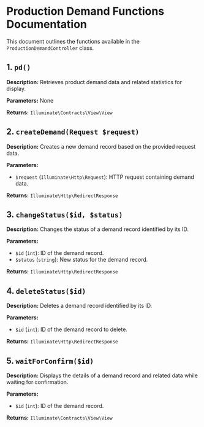 # Production Demand Functions Documentation

This document outlines the functions available in the `ProductionDemandController` class.

## 1. `pd()`

**Description:**
Retrieves product demand data and related statistics for display.

**Parameters:**
None

**Returns:**
`Illuminate\Contracts\View\View`

## 2. `createDemand(Request $request)`

**Description:**
Creates a new demand record based on the provided request data.

**Parameters:**

-   `$request` (`Illuminate\Http\Request`): HTTP request containing demand data.

**Returns:**
`Illuminate\Http\RedirectResponse`

## 3. `changeStatus($id, $status)`

**Description:**
Changes the status of a demand record identified by its ID.

**Parameters:**

-   `$id` (`int`): ID of the demand record.
-   `$status` (`string`): New status for the demand record.

**Returns:**
`Illuminate\Http\RedirectResponse`

## 4. `deleteStatus($id)`

**Description:**
Deletes a demand record identified by its ID.

**Parameters:**

-   `$id` (`int`): ID of the demand record to delete.

**Returns:**
`Illuminate\Http\RedirectResponse`

## 5. `waitForConfirm($id)`

**Description:**
Displays the details of a demand record and related data while waiting for confirmation.

**Parameters:**

-   `$id` (`int`): ID of the demand record.

**Returns:**
`Illuminate\Contracts\View\View`

